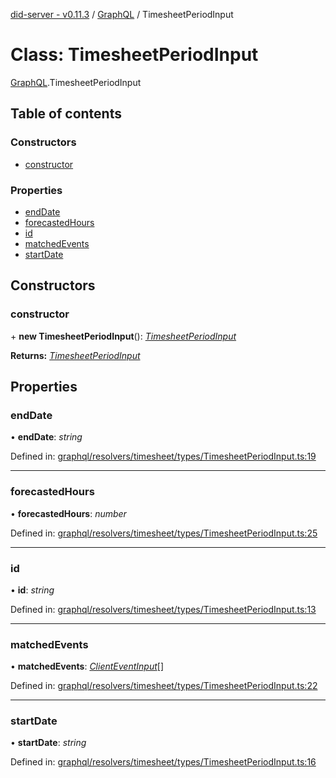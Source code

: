 [did-server - v0.11.3](../README.md) / [GraphQL](../modules/graphql.md) / TimesheetPeriodInput

# Class: TimesheetPeriodInput

[GraphQL](../modules/graphql.md).TimesheetPeriodInput

## Table of contents

### Constructors

- [constructor](graphql.timesheetperiodinput.md#constructor)

### Properties

- [endDate](graphql.timesheetperiodinput.md#enddate)
- [forecastedHours](graphql.timesheetperiodinput.md#forecastedhours)
- [id](graphql.timesheetperiodinput.md#id)
- [matchedEvents](graphql.timesheetperiodinput.md#matchedevents)
- [startDate](graphql.timesheetperiodinput.md#startdate)

## Constructors

### constructor

\+ **new TimesheetPeriodInput**(): [*TimesheetPeriodInput*](graphql.timesheetperiodinput.md)

**Returns:** [*TimesheetPeriodInput*](graphql.timesheetperiodinput.md)

## Properties

### endDate

• **endDate**: *string*

Defined in: [graphql/resolvers/timesheet/types/TimesheetPeriodInput.ts:19](https://github.com/Puzzlepart/did/blob/dev/server/graphql/resolvers/timesheet/types/TimesheetPeriodInput.ts#L19)

___

### forecastedHours

• **forecastedHours**: *number*

Defined in: [graphql/resolvers/timesheet/types/TimesheetPeriodInput.ts:25](https://github.com/Puzzlepart/did/blob/dev/server/graphql/resolvers/timesheet/types/TimesheetPeriodInput.ts#L25)

___

### id

• **id**: *string*

Defined in: [graphql/resolvers/timesheet/types/TimesheetPeriodInput.ts:13](https://github.com/Puzzlepart/did/blob/dev/server/graphql/resolvers/timesheet/types/TimesheetPeriodInput.ts#L13)

___

### matchedEvents

• **matchedEvents**: [*ClientEventInput*](graphql.clienteventinput.md)[]

Defined in: [graphql/resolvers/timesheet/types/TimesheetPeriodInput.ts:22](https://github.com/Puzzlepart/did/blob/dev/server/graphql/resolvers/timesheet/types/TimesheetPeriodInput.ts#L22)

___

### startDate

• **startDate**: *string*

Defined in: [graphql/resolvers/timesheet/types/TimesheetPeriodInput.ts:16](https://github.com/Puzzlepart/did/blob/dev/server/graphql/resolvers/timesheet/types/TimesheetPeriodInput.ts#L16)
